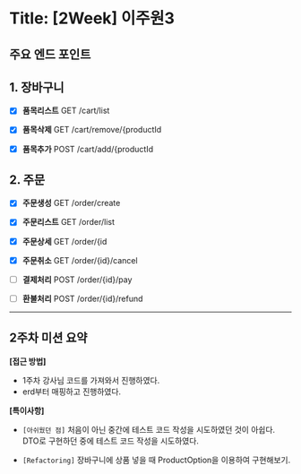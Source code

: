 
# Title: [2Week] 이주원3

## 주요 **엔드 포인트**

## 1. **장바구니**

- [x] **품목리스트** GET /cart/list

- [x] **품목삭제** GET /cart/remove/{productId

- [x] **품목추가** POST /cart/add/{productId


## 2. **주문**

- [x] **주문생성** GET /order/create

- [x] **주문리스트** GET /order/list

- [x] **주문상세** GET /order/{id

- [x] **주문취소** GET /order/{id}/cancel

- [ ] **결제처리** POST /order/{id}/pay

- [ ] **환불처리** POST /order/{id}/refund

---

## 2주차 미션 요약

**[접근 방법]**
- 1주차 강사님 코드를 가져와서 진행하였다.
- erd부터 매핑하고 진행하였다.


**[특이사항]**
- `[아쉬웠던 점]` 처음이 아닌 중간에 테스트 코드 작성을 시도하였던 것이 아쉽다. DTO로 구현하던 중에 테스트 코드 작성을 시도하였다. 

- `[Refactoring]` 장바구니에 상품 넣을 때 ProductOption을 이용하여 구현해보기.
